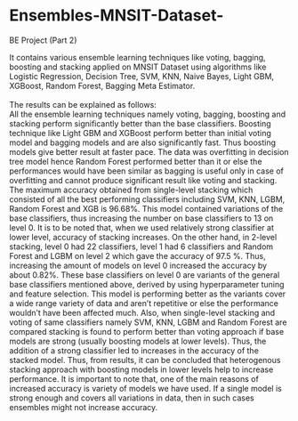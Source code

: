 # Ensembles-MNSIT-Dataset-
BE Project (Part 2)

It contains various ensemble learning techniques like voting, bagging, boosting and stacking applied on MNSIT Dataset using algorithms like Logistic Regression, Decision Tree, SVM, KNN, Naive Bayes, Light GBM, XGBoost, Random Forest, Bagging Meta Estimator.  
<br>
The results can be explained as follows:<br>
All the ensemble learning techniques namely voting, bagging, boosting and stacking perform significantly better than the base classifiers. Boosting technique like Light GBM and XGBoost perform better than initial voting model and bagging models and are also significantly fast. Thus boosting models give better result at faster pace. The data was overfitting in decision tree model hence Random Forest performed better than it or else the performances would have been similar as bagging is useful only in case of overfitting and cannot produce significant result like voting and stacking. The maximum accuracy obtained from single-level stacking which consisted of all the best performing classifiers including SVM, KNN, LGBM, Random Forest and XGB is 96.68%. This model contained variations of the base classifiers, thus increasing the number on base classifiers to 13 on level 0. It is to be noted that, when we used relatively strong classifier at lower level, accuracy of stacking increases. On the other hand, in 2-level stacking, level 0 had 22 classifiers, level 1 had 6 classifiers and Random Forest and LGBM on level 2 which gave the accuracy of 97.5 %. Thus, increasing the amount of models on level 0 increased the accuracy by about 0.82%. These base classifiers on level 0 are variants of the general base classifiers mentioned above, derived by using hyperparameter tuning and feature selection. This model is performing better as the variants cover a wide range variety of data and aren’t repetitive or else the performance wouldn’t have been affected much. Also, when single-level stacking and voting of same classifiers namely SVM, KNN, LGBM and Random Forest are compared stacking is found to perform better than voting approach if base models are strong (usually boosting models at lower levels). Thus, the addition of a strong classifier led to increases in the accuracy of the stacked model. Thus, from results, it can be concluded that heterogenous stacking approach with boosting models in lower levels help to increase performance. It is important to note that, one of the main reasons of increased accuracy is variety of models we have used. If a single model is strong enough and covers all variations in data, then in such cases ensembles might not increase accuracy. 
